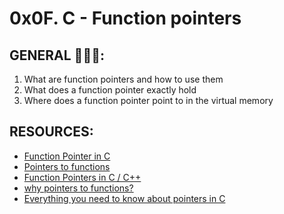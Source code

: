 # 0x0F. C - Function pointers

## GENERAL :open_book::open_book::open_book::

 <ol>
	<li>What are function pointers and how to use them</li>
	<li>What does a function pointer exactly hold</li>
	<li>Where does a function pointer point to in the virtual memory</li>
</ol>

## RESOURCES:
* [Function Pointer in C](https://www.geeksforgeeks.org/function-pointer-in-c/)
* [Pointers to functions](https://publications.gbdirect.co.uk//c_book/chapter5/function_pointers.html)
* [Function Pointers in C / C++](https://www.youtube.com/watch?v=ynYtgGUNelE)
* [why pointers to functions?](https://www.youtube.com/watch?v=sxTFSDAZM8s&feature=youtu.be)
* [Everything you need to know about pointers in C](https://boredzo.org/pointers/)
